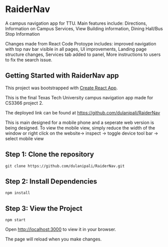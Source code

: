 # RaiderNav
A campus navigation app for TTU. Main features include: Directions, Information on Campus Services, View Building information, Dining Hall/Bus Stop Information
 
Changes made from React Code Protoype includes: improved navigation with top nav bar visible in all pages, UI improvements, Landing page structure changes, Services tab added to panel, More instructions to users to fix the search issue. 

## Getting Started with RaiderNav app
This project was bootstrapped with [Create React App](https://github.com/facebook/create-react-app).

This is the final Texas Tech University campus navigation app made for CS3366 project 2.

The deployed link can be found at https://github.com/dulanipali/RaiderNav

This is main designed for a mobile phone and a seperate web version is being designed. To view the mobile view, simply reduce the width of the window or right click on the website-> inspect -> toggle device tool bar -> select mobile view

## Step 1: Clone the repository

```
git clone https://github.com/dulanipali/RaiderNav.git
```

## Step 2: Install Dependencies

```
npm install
```

## Step 3: View the Project

```
npm start
```

Open [http://localhost:3000](http://localhost:3000) to view it in your browser.

The page will reload when you make changes.



